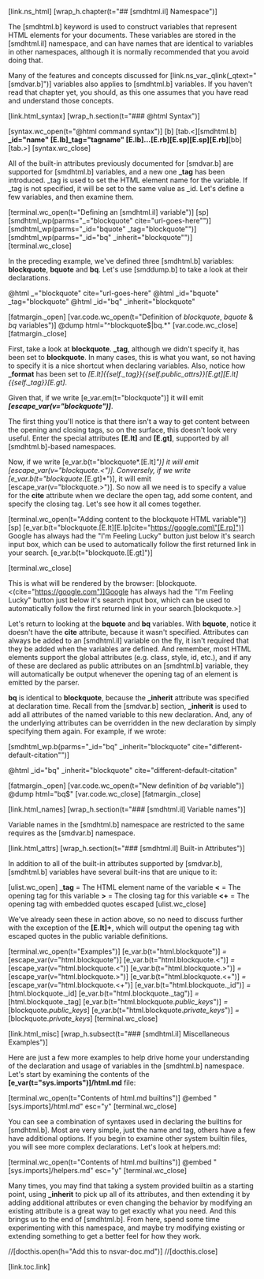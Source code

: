 [link.ns_html]
[wrap_h.chapter(t="## [smdhtml.il] Namespace")]

The [smdhtml.b] keyword is used to construct variables that represent HTML elements for your documents. These variables are stored in the [smdhtml.il] namespace, and can have names that are identical to variables in other namespaces, although it is normally recommended that you avoid doing that. 

Many of the features and concepts discussed for [link.ns_var._qlink(_qtext="[smdvar.b]")] variables also applies to [smdhtml.b] variables. If you haven't read that chapter yet, you should, as this one assumes that you have read and understand those concepts.

[link.html_syntax]
[wrap_h.section(t="### @html Syntax")]

[syntax.wc_open(t="@html command syntax")]
    [b]
    [tab.<][smdhtml.b] **_id="name" [E.lb]_tag="tagname" [E.lb]...[E.rb][E.sp][E.sp][E.rb]**[bb][tab.>]
[syntax.wc_close]

All of the built-in attributes previously documented for [smdvar.b] are supported for [smdhtml.b] variables, and a new one **_tag** has been introduced. _tag is used to set the HTML element name for the variable. If _tag is not specified, it will be set to the same value as _id. Let's define a few variables, and then examine them.
    

[terminal.wc_open(t="Defining an [smdhtml.il] variable")]
[sp]
[smdhtml_wp(parms="_=\"blockquote\" cite=\"url-goes-here\"")]
[smdhtml_wp(parms="_id=\"bquote\" _tag=\"blockquote\"")]
[smdhtml_wp(parms="_id=\"bq\" _inherit=\"blockquote\"")]
[terminal.wc_close]

In the preceding example, we've defined  three [smdhtml.b] variables: **blockquote**, **bquote** and **bq**. Let's use [smddump.b] to take a look at their declarations.

@html _="blockquote" cite="url-goes-here"
@html _id="bquote" _tag="blockquote"
@html _id="bq" _inherit="blockquote"

[fatmargin._open] 
[var.code.wc_open(t="Definition of *blockquote*, *bquote* & *bq* variables")]
@dump html="^blockquote$|bq.*"
[var.code.wc_close]
[fatmargin._close]

First, take a look at **blockquote**. **_tag**, although we didn't specify it, has been set to **blockquote**. In many cases, this is what you want, so not having to specify it is a nice shortcut when declaring variables. Also, notice how **_format** has been set to *[E.lt]{{self._tag}}{{self._public_attrs_}}[E.gt][E.lt]{{self._tag}}[E.gt]*. 

Given that, if we write [e_var.em(t="blockquote")] it will emit ***[escape_var(v="blockquote")]***. 

The first thing you'll notice is that there isn't a way to get content between the opening and closing tags, so on the surface, this doesn't look very useful. Enter the special attributes **[E.lt]** and **[E.gt]**, supported by all [smdhtml.b]-based namespaces.

Now, if we write [e_var.b(t="blockquote*.[E.lt]*")] it will emit [escape_var(v="blockquote.<")]. Conversely, if we write [e_var.b(t="blockquote*.[E.gt]*")], it will emit [escape_var(v="blockquote.>")]. So now all we need is to specify a value for the **cite** attribute when we declare the open tag, add some content, and specify the closing tag. Let's see how it all comes together.

[terminal.wc_open(t="Adding content to the blockquote HTML variable")]
[sp]
[e_var.b(t="blockquote.[E.lt][E.lp]cite=\"https://google.com\"[E.rp]")]
Google has always had the "I'm Feeling Lucky" button just below it's search input box, which can be used to automatically follow the first returned link in your search.
[e_var.b(t="blockquote.[E.gt]")]

[terminal.wc_close]

This is what will be rendered by the browser:
[blockquote.<(cite="https://google.com")]Google has always had the "I'm Feeling Lucky" button just below it's search input box, which can be used to automatically follow the first returned link in your search.[blockquote.>]

Let's return to looking at the **bquote** and **bq** variables. With **bquote**, notice it doesn't have the **cite** attribute, because it wasn't specified. Attributes can always be added to an [smdhtml.il] variable on the fly, it isn't required that they be added when the variables are defined. And remember, most HTML elements support the global attributes (e.g. class, style, id, etc.), and if any of these are declared as public attributes on an [smdhtml.b] variable, they will automatically be output whenever the opening tag of an element is emitted by the parser.

**bq** is identical to **blockquote**, because the **_inherit** attribute was specified at declaration time. Recall from the [smdvar.b] section, **_inherit** is used to add all attributes of the named variable to this new declaration. And, any of the underlying attributes can be overridden in the new declaration by simply specifying them again.  For example, if we wrote:

[smdhtml_wp.b(parms="_id=\"bq\" _inherit=\"blockquote\" cite=\"different-default-citation\"")]

@html _id="bq" _inherit="blockquote" cite="different-default-citation"

[fatmargin._open] 
[var.code.wc_open(t="New definition of *bq* variable")]
@dump html="bq$"
[var.code.wc_close]
[fatmargin._close]


[link.html_names]
[wrap_h.section(t="### [smdhtml.il] Variable names")]

Variable names in the [smdhtml.b] namespace are restricted to the same requires as the [smdvar.b] namespace.

[link.html_attrs]
[wrap_h.section(t="### [smdhtml.il] Built-in Attributes")]

In addition to all of the built-in attributes supported by [smdvar.b], [smdhtml.b] variables have several built-ins that are unique to it:

[ulist.wc_open]
**_tag** = The HTML element name of the variable
**<** = The opening tag for this variable
**>** = The closing tag for this variable
**<+** = The opening tag with embedded quotes escaped
[ulist.wc_close]

We've already seen these in action above, so no need to discuss further with the exception of the **[E.lt]+**, which will output the opening tag with escaped quotes in the public variable definitions.

[terminal.wc_open(t="Examples")]
[e_var.b(t="html.blockquote")] *=* [escape_var(v="html.blockquote")]
[e_var.b(t="html.blockquote.<")] *=* [escape_var(v="html.blockquote.<")]
[e_var.b(t="html.blockquote.>")] *=* [escape_var(v="html.blockquote.>")]
[e_var.b(t="html.blockquote.<+")] *=* [escape_var(v="html.blockquote.<+")]
[e_var.b(t="html.blockquote._id")] *=* [html.blockquote._id]
[e_var.b(t="html.blockquote._tag")] *=* [html.blockquote._tag]
[e_var.b(t="html.blockquote._public_keys_")] *=* [blockquote._public_keys_]
[e_var.b(t="html.blockquote._private_keys_")] *=* [blockquote._private_keys_]
[terminal.wc_close]

[link.html_misc]
[wrap_h.subsect(t="### [smdhtml.il] Miscellaneous Examples")]

Here are just a few more examples to help drive home your understanding of the declaration and usage of variables in the [smdhtml.b] namespace. Let's start by examining the contents of the **[e_var(t="sys.imports")]/html.md** file:

[terminal.wc_open(t="Contents of html.md builtins")]
@embed "[sys.imports]/html.md" esc="y"
[terminal.wc_close]

You can see a combination of syntaxes used in declaring the builtins for [smdhtml.b]. Most are very simple, just the name and tag, others have a few have additional options. If you begin to examine other system builtin files, you will see more complex declarations. Let's look at helpers.md:

[terminal.wc_open(t="Contents of html.md builtins")]
@embed "[sys.imports]/helpers.md" esc="y"
[terminal.wc_close]

Many times, you may find that taking a system provided builtin as a starting point, using **_inherit** to pick up all of its attributes, and then extending it by adding additional attributes or even changing the behavior by modifying an existing attribute is a great way to get exactly what you need. And this brings us to the end of [smdhtml.b]. From here, spend some time experimenting with this namespace, and maybe try modifying existing or extending something to get a better feel for how they work.

//[docthis.open(h="Add this to nsvar-doc.md")]
//[docthis.close]


[link.toc.link]
